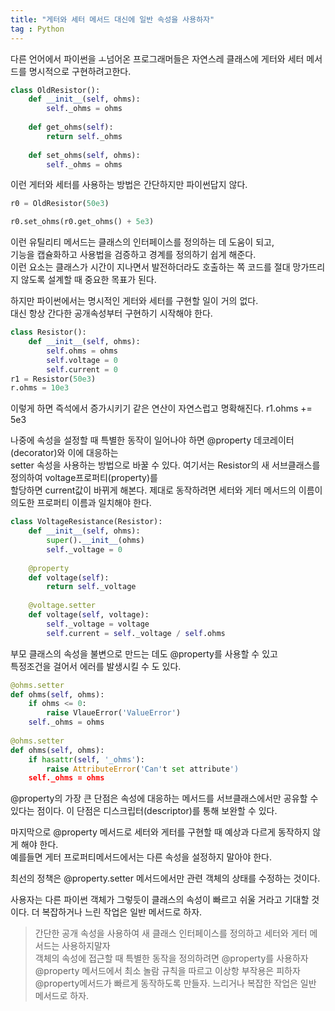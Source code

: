 ```yaml
---
title: "게터와 세터 메서드 대신에 일반 속성을 사용하자"
tag : Python
---
```

 
 
 다른 언어에서 파이썬을 ㅗ넘어온 프로그래머들은 자연스레 클래스에 게터와 세터 메서드를 명시적으로 구현하려고한다.
 ```python
 class OldResistor():
     def __init__(self, ohms):
         self._ohms = ohms
         
     def get_ohms(self):
         return self._ohms
     
     def set_ohms(self, ohms):
         self._ohms = ohms

```
 
 이런 게터와 세터를 사용하는 방법은 간단하지만 파이썬답지 않다.
 ```python
 r0 = OldResistor(50e3)
 
 r0.set_ohms(r0.get_ohms() + 5e3)
 ```
 이런 유틸리티 메서드는 클래스의 인터페이스를 정의하는 데 도움이 되고,  
 기능을 캡슐화하고 사용법을 검증하고 경계를 정의하기 쉽게 해준다.  
 이런 요소는 클래스가 시간이 지나면서 발전하더라도 호출하는 쪽 코드를 절대 망가뜨리지 않도록 설계할 때 중요한 목표가 된다.
 
 하지만 파이썬에서는 명시적인 게터와 세터를 구현할 일이 거의 없다.  
 대신 항상 간다한 공개속성부터 구현하기 시작해야 한다.
 
 ```python
 class Resistor():
     def __init__(self, ohms):
         self.ohms = ohms
         self.voltage = 0
         self.current = 0
 r1 = Resistor(50e3)
 r.ohms = 10e3
 ```
 
 이렇게 하면 즉석에서 증가시키기 같은 연산이 자연스럽고 명확해진다.
 r1.ohms += 5e3
 
 나중에 속성을 설정할 때 특별한 동작이 일어나야 하면 @property 데코레이터(decorator)와 이에 대응하는  
 setter 속성을 사용하는 방법으로 바꿀 수 있다. 여기서는 Resistor의 새 서브클래스를 정의하여 voltage프로퍼티(property)를  
 할당하면 current값이 바뀌게 해본다.  제대로 동작하려면 세터와 게터 메서드의 이름이 의도한 프로퍼티 이름과 일치해야 한다.
 
 ```python
 class VoltageResistance(Resistor):
     def __init__(self, ohms):
         super().__init__(ohms)
         self._voltage = 0
     
     @property
     def voltage(self):
         return self._voltage
     
     @voltage.setter
     def voltage(self, voltage):
         self._voltage = voltage
         self.current = self._voltage / self.ohms
```

부모 클래스의 속성을 불변으로 만드는 데도 @property를 사용할 수 있고  
특정조건을 걸어서 에러를 발생시킬 수 도 있다.

```python
@ohms.setter
def ohms(self, ohms):
    if ohms <= 0:
        raise VlaueError('ValueError')
    self._ohms = ohms
    
@ohms.setter
def ohms(self, ohms):
    if hasattr(self, '_ohms'):
        raise AttributeError('Can't set attribute')
    self._ohms = ohms
```

@property의 가장 큰 단점은 속성에 대응하는 메서드를 서브클래스에서만 공유할 수 있다는 점이다.
이 단점은 디스크립터(descriptor)를 통해 보완할 수 있다.  

마지막으로 @property 메서드로 세터와 게터를 구현할 때 예상과 다르게 동작하지 않게 해야 한다.  
예를들면 게터 프로퍼티메서드에서는 다른 속성을 설정하지 말아야 한다.
  
최선의 정책은 @property.setter 메서드에서만 관련 객체의 상태를 수정하는 것이다.
  
사용자는 다른 파이썬 객체가 그렇듯이 클래스의 속성이 빠르고 쉬울 거라고 기대할 것이다.
더 복잡하거나 느린 작업은 일반 메서드로 하자.


> 간단한 공개 속성을 사용하여 새 클래스 인터페이스를 정의하고 세터와 게터 메서드는 사용하지말자  
> 객체의 속성에 접근할 때 특별한 동작을 정의하려면 @property를 사용하자  
> @property 메서드에서 최소 놀람 규칙을 따르고 이상항 부작용은 피하자  
> @property메서드가 빠르게 동작하도록 만들자. 느리거나 복잡한 작업은 일반 메서드로 하자.


